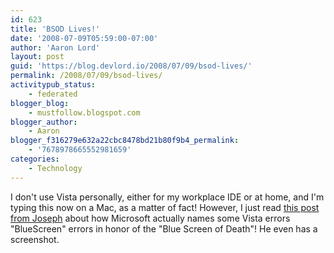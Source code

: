 ```yaml
---
id: 623
title: 'BSOD Lives!'
date: '2008-07-09T05:59:00-07:00'
author: 'Aaron Lord'
layout: post
guid: 'https://blog.devlord.io/2008/07/09/bsod-lives/'
permalink: /2008/07/09/bsod-lives/
activitypub_status:
    - federated
blogger_blog:
    - mustfollow.blogspot.com
blogger_author:
    - Aaron
blogger_f316279e632a22cbc8478bd21b80f9b4_permalink:
    - '7678978665552981659'
categories:
    - Technology
---
```


I don't use Vista personally, either for my workplace IDE or at home, and I'm typing this now on a Mac, as a matter of fact!  However, I just read <a href="http://www.joedeveloper.net/blog/post/2008/07/06/Vista-and-the-Bluescreen.aspx">this post from Joseph</a> about how Microsoft actually names some Vista errors "BlueScreen" errors in honor of the "Blue Screen of Death"!  He even has a screenshot.<div class="blogger-post-footer"><img width='1' height='1' src='https://blogger.googleusercontent.com/tracker/2602771351651662379-7678978665552981659?l=mustfollow.blogspot.com' alt='' /></div>